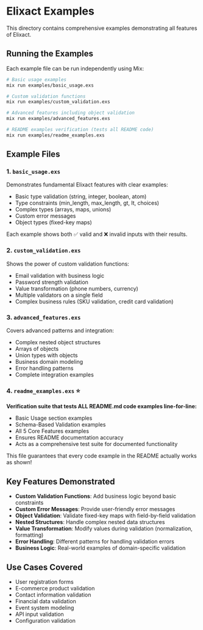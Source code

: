 # Elixact Examples

This directory contains comprehensive examples demonstrating all features of Elixact.

## Running the Examples

Each example file can be run independently using Mix:

```bash
# Basic usage examples
mix run examples/basic_usage.exs

# Custom validation functions
mix run examples/custom_validation.exs

# Advanced features including object validation
mix run examples/advanced_features.exs

# README examples verification (tests all README code)
mix run examples/readme_examples.exs
```

## Example Files

### 1. `basic_usage.exs`
Demonstrates fundamental Elixact features with clear examples:
- Basic type validation (string, integer, boolean, atom)
- Type constraints (min_length, max_length, gt, lt, choices)  
- Complex types (arrays, maps, unions)
- Custom error messages
- Object types (fixed-key maps)

Each example shows both ✅ valid and ❌ invalid inputs with their results.

### 2. `custom_validation.exs`
Shows the power of custom validation functions:
- Email validation with business logic
- Password strength validation
- Value transformation (phone numbers, currency)
- Multiple validators on a single field
- Complex business rules (SKU validation, credit card validation)

### 3. `advanced_features.exs`
Covers advanced patterns and integration:
- Complex nested object structures
- Arrays of objects
- Union types with objects
- Business domain modeling
- Error handling patterns
- Complete integration examples

### 4. `readme_examples.exs` ⭐
**Verification suite that tests ALL README.md code examples line-for-line:**
- Basic Usage section examples
- Schema-Based Validation examples  
- All 5 Core Features examples
- Ensures README documentation accuracy
- Acts as a comprehensive test suite for documented functionality

This file guarantees that every code example in the README actually works as shown!

## Key Features Demonstrated

- **Custom Validation Functions**: Add business logic beyond basic constraints
- **Custom Error Messages**: Provide user-friendly error messages
- **Object Validation**: Validate fixed-key maps with field-by-field validation
- **Nested Structures**: Handle complex nested data structures
- **Value Transformation**: Modify values during validation (normalization, formatting)
- **Error Handling**: Different patterns for handling validation errors
- **Business Logic**: Real-world examples of domain-specific validation

## Use Cases Covered

- User registration forms
- E-commerce product validation
- Contact information validation
- Financial data validation
- Event system modeling
- API input validation
- Configuration validation